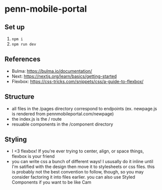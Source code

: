 # penn-mobile-portal

## Set up
1. `npm i`
2. `npm run dev`

## References
- Bulma: https://bulma.io/documentation/
- Next: https://nextjs.org/learn/basics/getting-started
- Flexbox: https://css-tricks.com/snippets/css/a-guide-to-flexbox/

## Structure
- all files in the /pages directory correspond to endpoints (ex. newpage.js is rendered from pennmobileportal.com/newpage)
- the index.js is the / route
- resuable components in the /component directory

## Styling
- I <3 flexbox! If you're ever trying to center, align, or space things, flexbox is your friend
- you can write css a bunch of different ways! I ususally do it inline until I'm satified with the design then move it to stylesheets or css files. this is probably not the best convention to follow, though, so you may consider factoring it into files earlier. you can also use Styled Components if you want to be like Cam
